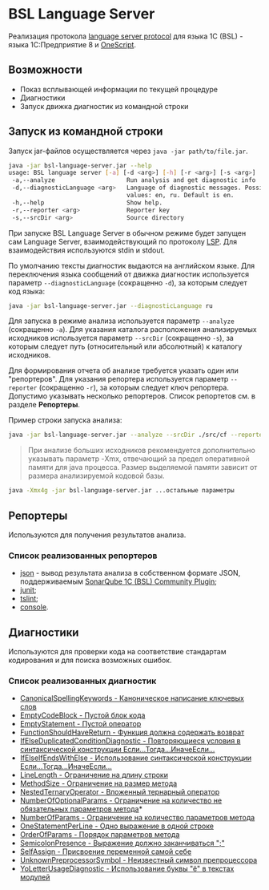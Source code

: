 # BSL Language Server

Реализация протокола [language server protocol](https://microsoft.github.io/language-server-protocol/) для языка 1C (BSL) - языка 1С:Предприятие 8 и [OneScript](http://oscript.io).

## Возможности

* Показ всплывающей информации по текущей процедуре
* Диагностики
* Запуск движка диагностик из командной строки

## Запуск из командной строки

Запуск jar-файлов осуществляется через `java -jar path/to/file.jar`.

```sh
java -jar bsl-language-server.jar --help
usage: BSL language server [-a] [-d <arg>] [-h] [-r <arg>] [-s <arg>]
 -a,--analyze                    Run analysis and get diagnostic info
 -d,--diagnosticLanguage <arg>   Language of diagnostic messages. Possible
                                 values: en, ru. Default is en.
 -h,--help                       Show help.
 -r,--reporter <arg>             Reporter key
 -s,--srcDir <arg>               Source directory
```

При запуске BSL Language Server в обычном режиме будет запущен сам Language Server, взаимодействующий по протоколу [LSP](https://microsoft.github.io/language-server-protocol/). Для взаимодействия используются stdin и stdout.

По умолчанию тексты диагностик выдаются на английском языке. Для переключения языка сообщений от движка диагностик используется параметр `--diagnosticLanguage` (сокращенно `-d`), за которым следует код языка:

```sh
java -jar bsl-language-server.jar --diagnosticLanguage ru
```

Для запуска в режиме анализа используется параметр `--analyze` (сокращенно `-a`). Для указания каталога расположения анализируемых исходников используется параметр `--srcDir` (сокращенно `-s`), за которым следует путь (относительный или абсолютный) к каталогу исходников.

Для формирования отчета об анализе требуется указать один или "репортеров". Для указания репортера используется параметр `--reporter` (сокращенно `-r`), за которым следует ключ репортера. Допустимо указывать несколько репортеров. Список репортетов см. в разделе **Репортеры**.

Пример строки запуска анализа:

```sh
java -jar bsl-language-server.jar --analyze --srcDir ./src/cf --reporter json
```

> При анализе больших исходников рекомендуется дополнительно указывать параметр -Xmx, отвечающий за предел оперативной памяти для java процесса. Размер выделяемой памяти зависит от размера анализируемой кодовой базы.

```sh
java -Xmx4g -jar bsl-language-server.jar ...остальные параметры
```

## Репортеры

Используются для получения результатов анализа.

### Список реализованных репортеров

* [json](reporters/json.md) - вывод результата анализа в собственном формате JSON, поддерживаемым [SonarQube 1C (BSL) Community Plugin](https://github.com/1c-syntax/sonar-bsl-plugin-community);
* [junit](reporters/junit.md);
* [tslint](reporters/tslint.md);
* [console](reporters/console.md).

## Диагностики

Используются для проверки кода на соответствие стандартам кодирования и для поиска возможных ошибок.

### Список реализованных диагностик

* [CanonicalSpellingKeywords - Каноническое написание ключевых слов](diagnostics/CanonicalSpellingKeywords.md)
* [EmptyCodeBlock - Пустой блок кода](diagnostics/EmptyCodeBlock.md)
* [EmptyStatement - Пустой оператор](diagnostics/EmptyStatement.md)
* [FunctionShouldHaveReturn - Функция должна содержать возврат](diagnostics/FunctionShouldHaveReturn.md)
* [IfElseDuplicatedConditionDiagnostic - Повторяющиеся условия в синтаксической конструкции Если...Тогда...ИначеЕсли...](diagnostics/IfElseDuplicatedCondition.md)
* [IfElseIfEndsWithElse - Использование синтаксической конструкции Если...Тогда...ИначеЕсли...](diagnostics/IfElseIfEndsWithElse.md)
* [LineLength - Ограничение на длину строки](diagnostics/LineLength.md)
* [MethodSize - Ограничение на размер метода](diagnostics/MethodSize.md)
* [NestedTernaryOperator - Вложенный тернарный оператор](diagnostics/NestedTernaryOperator.md)
* [NumberOfOptionalParams - Ограничение на количество не обязательных параметров метода](diagnostics/NumberOfOptionalParams.md)* 
* [NumberOfParams - Ограничение на количество параметров метода](diagnostics/NumberOfParams.md)
* [OneStatementPerLine - Одно выражение в одной строке](diagnostics/OneStatementPerLine.md)
* [OrderOfParams - Порядок параметров метода](diagnostics/OrderOfParams.md)
* [SemicolonPresence - Выражение должно заканчиваться ";"](diagnostics/SemicolonPresence.md)
* [SelfAssign - Присвоение переменной самой себе](diagnostics/SelfAssign.md)
* [UnknownPreprocessorSymbol - Неизвестный символ препроцессора](diagnostics/UnknownPreprocessorSymbol.md)
* [YoLetterUsageDiagnostic - Использование буквы "ё" в текстах модулей](diagnostics/YoLetterUsage.md)
